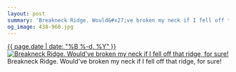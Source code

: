 ```yaml
---
layout: post
summary: 'Breakneck Ridge. Would&#x27;ve broken my neck if I fell off that ridge, for sure!'
og_image: 438-960.jpg
---
```


<p>
 <time>
  <a href="/438">
   {{ page.date | date: "%B %-d, %Y" }}
  </a>
 </time>
 <a href="/438">
  <img alt="Breakneck Ridge. Would've broken my neck if I fell off that ridge, for sure!" data-taken="10/30/2015" sizes="(min-width: 700px) 50vw, calc(100vw - 2rem)" src="{{ site.assets_url }}/438-480.jpg" srcset="{{ site.assets_url }}/438-960.jpg 960w, {{ site.assets_url }}/438-720.jpg 720w, {{ site.assets_url }}/438-480.jpg 480w, {{ site.assets_url }}/438-240.jpg 240w"/>
 </a>
 <span>
  Breakneck Ridge. Would've broken my neck if I fell off that ridge, for sure!
 </span>
</p>
